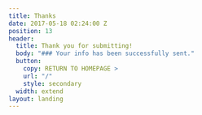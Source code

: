 ```yaml
---
title: Thanks
date: 2017-05-18 02:24:00 Z
position: 13
header:
  title: Thank you for submitting!
  body: "### Your info has been successfully sent."
  button:
    copy: RETURN TO HOMEPAGE >
    url: "/"
    style: secondary
  width: extend
layout: landing
---
```


